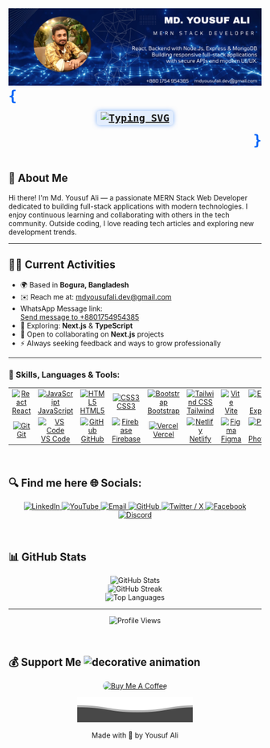 <img src="https://github.com/yousufali156/yousufali156/blob/main/Md.%20Yousuf%20Ali.png?raw=true" alt="Md. Yousuf Ali" />

<br/>

<p align="left" style="font-size: 28px; color: #0065F8; margin: 0;">
  <strong><samp>{</samp></strong>
</p>

<p align="center" style="margin: 15px 0;">
  <samp>
    <span style="color: #4300FF; font-weight: bold; font-size: 20px; background: rgba(0, 101, 248, 0.1); padding: 2px 8px; border-radius: 5px; box-shadow: 0 0 10px rgba(0, 101, 248, 0.5);">
      <a href="https://git.io/typing-svg" target="_blank" rel="noopener noreferrer">
        <img src="https://readme-typing-svg.demolab.com?font=Fira+Code&pause=1000&color=0065F8&width=435&lines=Welcome++++This+is+MD.+Yousuf+Ali;MERN+Stack+Web+Developer" alt="Typing SVG" />
      </a>
    </span>
  </samp>
</p>

<p align="right" style="font-size: 28px; color: #0065F8; margin: 0;">
  <strong><samp>}</samp></strong>
</p>

<br/>

## 👋 About Me
Hi there! I'm Md. Yousuf Ali — a passionate MERN Stack Web Developer dedicated to building full-stack applications with modern technologies. I enjoy continuous learning and collaborating with others in the tech community. Outside coding, I love reading tech articles and exploring new development trends.

---

## 🧑‍💻 Current Activities

- 🌍 Based in **Bogura, Bangladesh**  
- ✉️ Reach me at: [mdyousufali.dev@gmail.com](mailto:mdyousufali.dev@gmail.com)  
- WhatsApp Message link: <br>
[Send message to +8801754954385](https://wa.me/8801754954385?text=Hello%2C%20I%20found%20your%20project%20and%20would%20like%20to%20get%20in%20touch.)
- 🧠 Exploring: **Next.js** & **TypeScript**  
- 🤝 Open to collaborating on **Next.js** projects  
- ⚡ Always seeking feedback and ways to grow professionally  

---

### 🔨 Skills, Languages & Tools:

<table>
  <tr>
    <td align="center" width="96">
      <a href="https://reactjs.org" target="_blank" rel="noopener noreferrer">
        <img src="https://cdn.jsdelivr.net/gh/devicons/devicon/icons/react/react-original.svg" width="48" height="48" alt="React" />
        <br>React
      </a>
    </td>
    <td align="center" width="96">
      <a href="https://developer.mozilla.org/en-US/docs/Web/JavaScript" target="_blank" rel="noopener noreferrer">
        <img src="https://cdn.jsdelivr.net/gh/devicons/devicon/icons/javascript/javascript-original.svg" width="48" height="48" alt="JavaScript" />
        <br>JavaScript
      </a>
    </td>
    <td align="center" width="96">
      <a href="https://developer.mozilla.org/en-US/docs/Web/HTML" target="_blank" rel="noopener noreferrer">
        <img src="https://cdn.jsdelivr.net/gh/devicons/devicon/icons/html5/html5-original.svg" width="48" height="48" alt="HTML5" />
        <br>HTML5
      </a>
    </td>
    <td align="center" width="96">
      <a href="https://developer.mozilla.org/en-US/docs/Web/CSS" target="_blank" rel="noopener noreferrer">
        <img src="https://cdn.jsdelivr.net/gh/devicons/devicon/icons/css3/css3-original.svg" width="48" height="48" alt="CSS3" />
        <br>CSS3
      </a>
    </td>
    <td align="center" width="96">
      <a href="https://getbootstrap.com" target="_blank" rel="noopener noreferrer">
        <img src="https://cdn.jsdelivr.net/gh/devicons/devicon/icons/bootstrap/bootstrap-original.svg" width="48" height="48" alt="Bootstrap" />
        <br>Bootstrap
      </a>
    </td>
    <td align="center" width="96">
      <a href="https://tailwindcss.com" target="_blank" rel="noopener noreferrer">
        <img src="https://www.vectorlogo.zone/logos/tailwindcss/tailwindcss-icon.svg" width="48" height="48" alt="Tailwind CSS" />
        <br>Tailwind
      </a>
    </td>
    <td align="center" width="96">
      <a href="https://vitejs.dev" target="_blank" rel="noopener noreferrer">
        <img src="https://vitejs.dev/logo.svg" width="48" height="48" alt="Vite" />
        <br>Vite
      </a>
    </td>
    <td align="center" width="96">
      <a href="https://expressjs.com" target="_blank" rel="noopener noreferrer">
        <img src="https://cdn.jsdelivr.net/gh/devicons/devicon/icons/express/express-original.svg" width="48" height="48" alt="Express.js" />
        <br>Express.js
      </a>
    </td>
    <td align="center" width="96">
      <a href="https://nodejs.org" target="_blank" rel="noopener noreferrer">
        <img src="https://cdn.jsdelivr.net/gh/devicons/devicon/icons/nodejs/nodejs-original.svg" width="48" height="48" alt="Node.js" />
        <br>Node.js
      </a>
    </td>
    <td align="center" width="96">
      <a href="https://www.mongodb.com" target="_blank" rel="noopener noreferrer">
        <img src="https://cdn.jsdelivr.net/gh/devicons/devicon/icons/mongodb/mongodb-original.svg" width="48" height="48" alt="MongoDB" />
        <br>MongoDB
      </a>
    </td>
  </tr>
  <tr>
    <td align="center" width="96">
      <a href="https://git-scm.com" target="_blank" rel="noopener noreferrer">
        <img src="https://cdn.jsdelivr.net/gh/devicons/devicon/icons/git/git-original.svg" width="48" height="48" alt="Git" />
        <br>Git
      </a>
    </td>
    <td align="center" width="96">
      <a href="https://code.visualstudio.com/" target="_blank" rel="noopener noreferrer">
        <img src="https://cdn.jsdelivr.net/gh/devicons/devicon/icons/vscode/vscode-original.svg" width="48" height="48" alt="VS Code" />
        <br>VS Code
      </a>
    </td>
    <td align="center" width="96">
      <a href="https://github.com" target="_blank" rel="noopener noreferrer">
        <img src="https://cdn.jsdelivr.net/gh/devicons/devicon/icons/github/github-original.svg" width="48" height="48" alt="GitHub" />
        <br>GitHub
      </a>
    </td>
    <td align="center" width="96">
      <a href="https://firebase.google.com" target="_blank" rel="noopener noreferrer">
        <img src="https://www.vectorlogo.zone/logos/firebase/firebase-icon.svg" width="48" height="48" alt="Firebase" />
        <br>Firebase
      </a>
    </td>
    <td align="center" width="96">
      <a href="https://vercel.com" target="_blank" rel="noopener noreferrer">
        <img src="https://www.vectorlogo.zone/logos/vercel/vercel-icon.svg" width="48" height="48" alt="Vercel" />
        <br>Vercel
      </a>
    </td>
    <td align="center" width="96">
      <a href="https://www.netlify.com" target="_blank" rel="noopener noreferrer">
        <img src="https://www.vectorlogo.zone/logos/netlify/netlify-icon.svg" width="48" height="48" alt="Netlify" />
        <br>Netlify
      </a>
    </td>
    <td align="center" width="96">
      <a href="https://figma.com" target="_blank" rel="noopener noreferrer">
        <img src="https://cdn.jsdelivr.net/gh/devicons/devicon/icons/figma/figma-original.svg" width="48" height="48" alt="Figma" />
        <br>Figma
      </a>
    </td>
    <td align="center" width="96">
      <a href="https://www.adobe.com/products/photoshop.html" target="_blank" rel="noopener noreferrer">
        <img src="https://cdn.jsdelivr.net/gh/devicons/devicon/icons/photoshop/photoshop-plain.svg" width="48" height="48" alt="Photoshop" />
        <br>Photoshop
      </a>
    </td>
    <td align="center" width="96">
      <a href="https://www.canva.com/" target="_blank" rel="noopener noreferrer">
        <img src="https://upload.wikimedia.org/wikipedia/commons/0/08/Canva_icon_2021.svg" width="48" height="48" alt="Canva" />
        <br>Canva
      </a>
    </td>
    <td align="center" width="96">
      <a href="https://www.techsmith.com/video-editor.html" target="_blank" rel="noopener noreferrer">
        <img src="https://seeklogo.com/images/C/camtasia-logo-D01C4F5B9D-seeklogo.com.png" width="48" height="48" alt="Camtasia" />
        <br>Camtasia
      </a>
    </td>
  </tr>
</table>

<br/>

## 🔍 Find me here 🌐 Socials:

<p align="center">
  <a href="https://www.linkedin.com/in/yousufali156" target="_blank" rel="noopener noreferrer">
    <img src="https://img.shields.io/badge/LinkedIn-%230077B5.svg?logo=linkedin&logoColor=white" alt="LinkedIn" />
  </a>
  <a href="https://www.youtube.com/@yousufalidev" target="_blank" rel="noopener noreferrer">
    <img src="https://img.shields.io/badge/YouTube-%23FF0000.svg?logo=YouTube&logoColor=white" alt="YouTube" />
  </a>
  <a href="mailto:mdyousufali.dev@gmail.com" target="_blank" rel="noopener noreferrer">
    <img src="https://img.shields.io/badge/Email-D14836?logo=gmail&logoColor=white" alt="Email" />
  </a>
  <a href="https://github.com/yousufali156" target="_blank" rel="noopener noreferrer">
    <img src="https://img.shields.io/badge/GitHub-%2312100E.svg?logo=github&logoColor=white" alt="GitHub" />
  </a>
  <a href="https://x.com/yousufali156" target="_blank" rel="noopener noreferrer">
    <img src="https://img.shields.io/badge/X-%231DA1F2.svg?logo=twitter&logoColor=white" alt="Twitter / X" />
  </a>
  <a href="https://www.facebook.com/yousufali156" target="_blank" rel="noopener noreferrer">
    <img src="https://img.shields.io/badge/Facebook-%231877F2.svg?logo=facebook&logoColor=white" alt="Facebook" />
  </a>
  <a href="https://discord.com/users/yousufali156" target="_blank" rel="noopener noreferrer">
    <img src="https://img.shields.io/badge/Discord-%235865F2.svg?logo=discord&logoColor=white" alt="Discord" />
  </a>
</p>

<br/>

## 📊 GitHub Stats

<p align="center">
  <img src="https://github-readme-stats.vercel.app/api?username=yousufali156&theme=dark&hide_border=false&include_all_commits=false&count_private=false" alt="GitHub Stats" />
  <br/>
  <img src="https://nirzak-streak-stats.vercel.app/?user=yousufali156&theme=dark&hide_border=false" alt="GitHub Streak" />
  <br/>
  <img src="https://github-readme-stats.vercel.app/api/top-langs/?username=yousufali156&theme=dark&hide_border=false&include_all_commits=false&count_private=false&layout=compact" alt="Top Languages" />
</p>

---

<p align="center">
  <img src="https://komarev.com/ghpvc/?username=yousufali156&label=Profile%20Views&color=blue&style=flat" alt="Profile Views" />
</p>

<br/>


<h2>
  <span>💰</span> Support Me
  <img
    src="https://media2.giphy.com/media/RJgjFf46V4KVa1l42A/giphy.gif"
    width="40"
    height="40"
    alt="decorative animation"
    draggable="false"
    style="pointer-events: none; user-select: none;"
  />
</h2>






<p align="center"> <a href="https://www.buymeacoffee.com/yousufali156" target="_blank"> <img src="https://cdn.buymeacoffee.com/buttons/v2/default-yellow.png" alt="Buy Me A Coffee" height="60" style="border-radius:12px" /> </a> </p>


<p align="center">
  <img src="https://github.com/yousufali156/yousufali156/blob/main/YousufColourWave.svg" alt="wave divider" />
  
</p>

<p align="center">Made with 💜 by Yousuf Ali</p>


